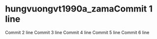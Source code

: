 # hungvuongvt1990a_zamaCommit 1 line
Commit 2 line
Commit 3 line
Commit 4 line
Commit 5 line
Commit 6 line
